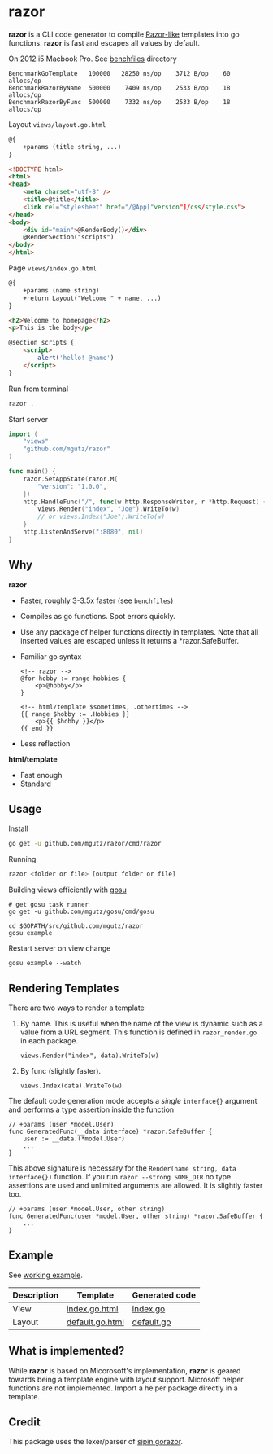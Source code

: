 # razor

**razor** is a CLI code generator to compile [Razor-like](http://www.asp.net/web-pages/tutorials/basics/2-introduction-to-asp-net-web-programming-using-the-razor-syntax)
templates into go functions.  **razor** is fast and escapes all values by default.

On 2012 i5 Macbook Pro. See [benchfiles](benchfiles) directory

    BenchmarkGoTemplate   100000   28250 ns/op    3712 B/op    60 allocs/op
    BenchmarkRazorByName  500000    7409 ns/op    2533 B/op    18 allocs/op
    BenchmarkRazorByFunc  500000    7332 ns/op    2533 B/op    18 allocs/op

Layout `views/layout.go.html`

```html
@{
    +params (title string, ...)
}

<!DOCTYPE html>
<html>
<head>
    <meta charset="utf-8" />
    <title>@title</title>
    <link rel="stylesheet" href="/@App["version"]/css/style.css">
</head>
<body>
    <div id="main">@RenderBody()</div>
    @RenderSection("scripts")
</body>
</html>
```

Page `views/index.go.html`

```html
@{
    +params (name string)
    +return Layout("Welcome " + name, ...)
}

<h2>Welcome to homepage</h2>
<p>This is the body</p>

@section scripts {
    <script>
        alert('hello! @name')
    </script>
}
```

Run from terminal

```sh
razor .
```

Start server

```go
import (
    "views"
    "github.com/mgutz/razor"
)

func main() {
    razor.SetAppState(razor.M{
        "version": "1.0.0",
    })
    http.HandleFunc("/", func(w http.ResponseWriter, r *http.Request) {
        views.Render("index", "Joe").WriteTo(w)
        // or views.Index("Joe").WriteTo(w)
    }
    http.ListenAndServe(":8080", nil)
}
```


## Why

**razor**

-   Faster, roughly 3-3.5x faster (see `benchfiles`)
-   Compiles as go functions. Spot errors quickly.
-   Use any package of helper functions directly in templates.
    Note that all inserted values are escaped unless it returns a *razor.SafeBuffer.
-   Familiar go syntax

        <!-- razor -->
        @for hobby := range hobbies {
            <p>@hobby</p>
        }

        <!-- html/template $sometimes, .othertimes -->
        {{ range $hobby := .Hobbies }}
            <p>{{ $hobby }}</p>
        {{ end }}

-   Less reflection

**html/template**

-   Fast enough
-   Standard

## Usage

Install

```sh
go get -u github.com/mgutz/razor/cmd/razor
```

Running

```sh
razor <folder or file> [output folder or file]
```

Building views efficiently with [gosu](https://github.com/mgutz/gosu)

    # get gosu task runner
    go get -u github.com/mgutz/gosu/cmd/gosu

    cd $GOPATH/src/github.com/mgutz/razor
    gosu example

Restart server on view change

    gosu example --watch

## Rendering Templates

There are two ways to render a template

1.  By name. This is useful when the name of the view is dynamic such as a value from a URL segment.
    This function is defined in `razor_render.go` in each package.

        views.Render("index", data).WriteTo(w)

2.  By func (slightly faster).

        views.Index(data).WriteTo(w)


The default code generation mode accepts a *single* `interface{}` argument and performs a type assertion
inside the function

    // +params (user *model.User)
    func GeneratedFunc(__data interface) *razor.SafeBuffer {
        user := __data.(*model.User)
        ...
    }

This above signature is necessary for the `Render(name string, data interface{})` function. If you run
`razor --strong SOME_DIR` no type assertions are used and unlimited arguments are allowed.
It is slightly faster too.

    // +params (user *model.User, other string)
    func GeneratedFunc(user *model.User, other string) *razor.SafeBuffer {
        ...
    }


## Example

See [working example](example).

| Description | Template | Generated code |
| ------------| -------- | ---------------|
| View |  [index.go.html](example/views/front/index.go.html) | [index.go](example/views/front/index.go) |
| Layout | [default.go.html](example/views/front/layout.go.html) | [default.go](example/views/front/layout.go) |

## What is implemented?

While **razor** is based on Micorosoft's implementation, **razor** is geared
towards being a template engine with layout support. Microsoft helper functions
are not implemented. Import a helper package directly in a template.

## Credit

This package uses the lexer/parser of [sipin gorazor](https://github.com/sipin/gorazor).
